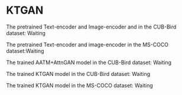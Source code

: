 # KTGAN


The  pretrained  Text-encoder and Image-encoder  and in  the CUB-Bird dataset:  Waiting

The  pretrained   Text-encoder and  image-encoder in  the MS-COCO dataset:Waiting

The  trained   AATM+AttnGAN  model  in the  CUB-Bird  dataset:  Waiting

The   trained  KTGAN model    in     the CUB-Bird  dataset:  Waiting

The   trained  KTGAN model  in     the MS-COCO dataset: Waiting
